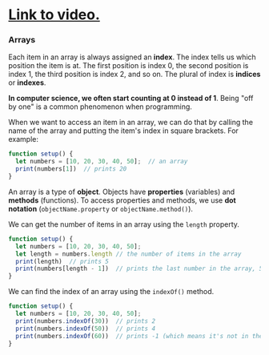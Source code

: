 # [Link to video.]()
### Arrays

Each item in an array is always assigned an **index**. The index tells us which position the item is at. The first position is index 0, the second position is index 1, the third position is index 2, and so on. The plural of index is **indices** or **indexes**.

**In computer science, we often start counting at 0 instead of 1**. Being "off by one" is a common phenomenon when programming.

When we want to access an item in an array, we can do that by calling the name of the array and putting the item's index in square brackets. For example:

```js
function setup() {
  let numbers = [10, 20, 30, 40, 50];  // an array
  print(numbers[1])  // prints 20
}
```

An array is a type of **object**. Objects have **properties** (variables) and **methods** (functions). To access properties and methods, we use **dot notation** (`objectName.property` or `objectName.method()`).

We can get the number of items in an array using the `length` property. 

```js
function setup() {
  let numbers = [10, 20, 30, 40, 50]; 
  let length = numbers.length // the number of items in the array
  print(length)  // prints 5
  print(numbers[length - 1])  // prints the last number in the array, 50
}
```

We can find the index of an array using the `indexOf()` method.

```js
function setup() {
  let numbers = [10, 20, 30, 40, 50]; 
  print(numbers.indexOf(30))  // prints 2
  print(numbers.indexOf(50))  // prints 4
  print(numbers.indexOf(60))  // prints -1 (which means it's not in the array)
}
```

